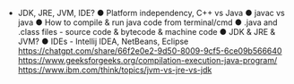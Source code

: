 - JDK, JRE, JVM, IDE?
    ● Platform independency, C++ vs Java
    ● javac vs java
    ● How to compile & run java code from terminal/cmd
    ● .java and .class files - source code & bytecode & machine code
    ● JDK & JRE & JVM?
    ● IDEs - Intellij IDEA, NetBeans, Eclipse
    https://chatgpt.com/share/66f2e0e2-9d50-8009-9cf5-6ce09b566640
    https://www.geeksforgeeks.org/compilation-execution-java-program/
    https://www.ibm.com/think/topics/jvm-vs-jre-vs-jdk